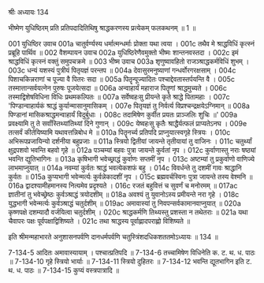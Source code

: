श्रीः
अध्यायः 134

भीष्मेण युधिष्ठिरम् प्रति प्रतिपदादितिथिषु श्राद्धकरणस्य प्रत्येकम् फलकथनम् ॥ 1 ॥

001	युधिष्ठिर उवाच 
001a	चातुर्वर्ण्यस्य धर्मात्मन्धर्माः प्रोक्ता यथा त्वया ।
001c	तथैव मे श्राद्धविधिं कृत्स्नं प्रब्रूहि पार्थिव ॥
002	वैशम्पायन उवाच 
002a	युधिष्ठिरेणैवमुक्तो भीष्मः शान्तनवस्तदा ।
002c	इमं श्राद्धविधिं कृत्स्नं वक्तुं समुपचक्रमे ॥
003	भीष्म उवाच 
003a	शृणुष्वावहितो राजञ्श्राद्धकर्मविधिं शुभम् ।
003c	धन्यं यशस्यं पुत्रीयं पितृयज्ञं परन्तप ॥
004a	देवासुरमनुष्याणां गन्धर्वोरगरक्षसाम् ।
004c	पिशाचकिन्नराणां च पूज्या वै पितरः सदा ॥
005a	पितॄन्पूज्यादितः पश्चाद्देवतास्तर्पयन्ति वै ।
005c	तस्मात्तान्सर्वयत्नेन पुरुषः पूजयेत्सदा ॥
006a	अन्वाहार्यं महाराज पितॄणां श्राद्धमुच्यते ।
006c	तस्माद्विशेषविधिना विधिः प्रथमकल्पितः ॥
007a	सर्वेष्वहःसु प्रीयन्ते कृते श्राद्धे पितामहाः ।
007c	'पिण्डान्वाहार्यकं श्राद्धं कुर्यान्मासानुमासिकम् ।
007e	पितृयज्ञं तु निर्वर्त्य विप्रश्चन्द्रक्षयेऽग्निमान् ॥
008a	पिण्डानां मासिकश्राद्धमन्वाहार्यं विदुर्बुधाः ।
008c	तदामिषेण कुर्वीत प्रयतः प्राञ्जलिः शुचिः ॥'
009a	प्रवक्ष्यामि तु ते सर्वांस्तिथ्यांतिथ्यां दिने गुणान् ।
009c	येष्वहःसु कृतैः श्राद्धैर्यत्फलं प्राप्यतेऽनघ ।
009e	तत्सर्वं कीर्तयिष्यामि यथावत्तन्निबोध मे ॥
010a	पितॄनर्च्य प्रतिपदि प्राप्नुयात्स्वगृहे स्त्रियः ।
010c	अभिरूपप्रजायिन्यो दर्शनीया बहुप्रजाः ॥
011a	स्त्रियो द्वितीयां जायन्ते तृतीयायां तु वाजिनः ।
011c	चतुर्थ्यां क्षुद्रपशवो भवन्ति बहवो गृहे ॥
012a	पञ्चम्यां बहवः पुत्रा जायन्ते कुर्वतां नृप ।
012c	कुर्वाणास्तु नराः षष्ठ्यां भवन्ति द्युतिभागिनः ॥
013a	कृषिभागी भवेच्छ्राद्धं कुर्वाणः सप्तमीं नृप ।
013c	अष्टम्यां तु प्रकुर्वाणो वाणिज्ये लाभमाप्नुयात् ॥
014a	नवम्यां कुर्वतः श्राद्धं भवत्येकशफं बहु ।
014c	विवर्धन्ते तु दशमीं गावः श्राद्धानि कुर्वतः ॥
015a	कुप्यभागी भवेन्मर्त्यः कुर्वन्नेकादशीं नृप ।
015c	ब्रह्मवर्चस्विनः पुत्रा जायन्ते तस्य वेश्मनि ॥
016a	द्वादश्यामीहमानस्य नित्यमेव प्रदृश्यते ।
016c	रजतं बहुवित्तं च सुवर्णं च मनोरमम् ॥
017ac	ज्ञातीनां तु भवेच्छ्रेष्ठः कुर्वञ्श्राद्धं त्रयोदशीम् ॥
018a	अवश्यं तु युवानोऽस्य प्रमीयन्ते नरा गृहे ।
018c	युद्धभागी भवेन्मर्त्यः कुर्वञ्श्राद्धं चतुर्दशीम् ॥
019ac	अमावास्यां तु निवपन्सर्वकामानवाप्नुयात् ॥
020a	कृष्णपक्षे दशम्यादौ वर्जयित्वा चतुर्दशीम् ।
020c	श्राद्धकर्मणि तिथ्यस्तु प्रशस्ता न तथेतराः ॥
021a	यथा चैवापरः पक्षः पूर्वपक्षाद्विशिष्यते ।
021c	तथा श्राद्धस्य पूर्वाह्णादपराह्णो विशिष्यते ॥ 

इति श्रीमन्महाभारते अनुशासनपर्वणि दानधर्मपर्वणि चतुस्त्रिंशदधिकशततमोऽध्यायः ॥ 134 ॥

7-134-5 आदितः अमावास्यायाम् । पश्चात्प्रतिपदि ॥ 7-134-6 तच्चामिषेण विधिनेति क. ट. थ. ध. पाठः ॥ 7-134-10 गृहे स्त्रियो भार्याः ॥ 7-134-11 स्त्रियो दुहितरः ॥ 7-134-12 भवन्ति द्यूतभागिन इति ट. थ. ध. पाठः ॥ 7-134-15 कुप्यं वस्त्रपात्रादि ॥
